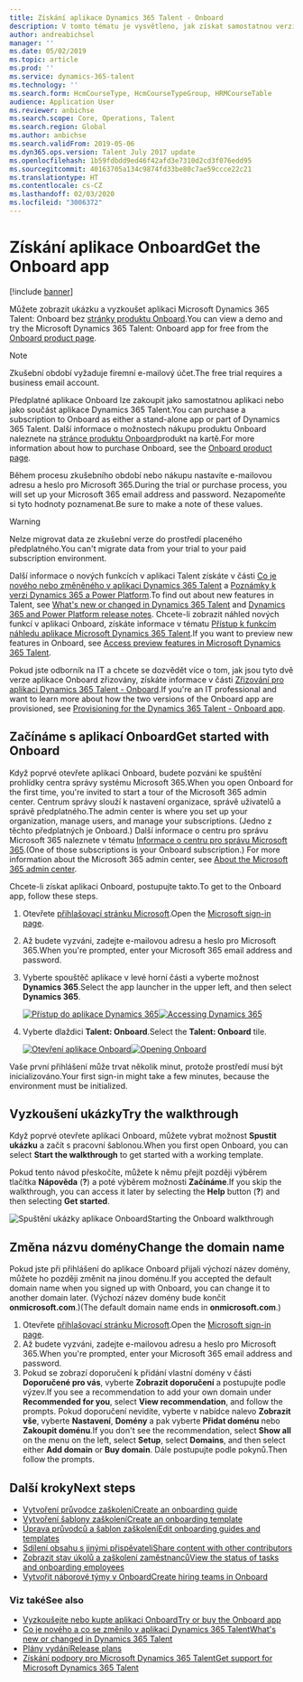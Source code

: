 ```yaml
---
title: Získání aplikace Dynamics 365 Talent - Onboard
description: V tomto tématu je vysvětleno, jak získat samostatnou verzi aplikace Microsoft Dynamics 365 Talent - Onboard nebo verzi, která obsahuje doplněk Komplexní nábor.
author: andreabichsel
manager: ''
ms.date: 05/02/2019
ms.topic: article
ms.prod: ''
ms.service: dynamics-365-talent
ms.technology: ''
ms.search.form: HcmCourseType, HcmCourseTypeGroup, HRMCourseTable
audience: Application User
ms.reviewer: anbichse
ms.search.scope: Core, Operations, Talent
ms.search.region: Global
ms.author: anbichse
ms.search.validFrom: 2019-05-06
ms.dyn365.ops.version: Talent July 2017 update
ms.openlocfilehash: 1b59fdbdd9ed46f42afd3e7310d2cd3f076edd95
ms.sourcegitcommit: 40163705a134c9874fd33be80c7ae59ccce22c21
ms.translationtype: HT
ms.contentlocale: cs-CZ
ms.lasthandoff: 02/03/2020
ms.locfileid: "3006372"
---
```

# <a name="get-the-onboard-app"></a><span data-ttu-id="a9311-103">Získání aplikace Onboard</span><span class="sxs-lookup"><span data-stu-id="a9311-103">Get the Onboard app</span></span>

[!include [banner](includes/banner.md)]

<span data-ttu-id="a9311-104">Můžete zobrazit ukázku a vyzkoušet aplikaci Microsoft Dynamics 365 Talent: Onboard bez [stránky produktu Onboard](https://dynamics.microsoft.com/talent/onboard/).</span><span class="sxs-lookup"><span data-stu-id="a9311-104">You can view a demo and try the Microsoft Dynamics 365 Talent: Onboard app for free from the [Onboard product page](https://dynamics.microsoft.com/talent/onboard/).</span></span>

> [!NOTE]
> <span data-ttu-id="a9311-105">Zkušební období vyžaduje firemní e-mailový účet.</span><span class="sxs-lookup"><span data-stu-id="a9311-105">The free trial requires a business email account.</span></span>

<span data-ttu-id="a9311-106">Předplatné aplikace Onboard lze zakoupit jako samostatnou aplikaci nebo jako součást aplikace Dynamics 365 Talent.</span><span class="sxs-lookup"><span data-stu-id="a9311-106">You can purchase a subscription to Onboard as either a stand-alone app or part of Dynamics 365 Talent.</span></span> <span data-ttu-id="a9311-107">Další informace o možnostech nákupu produktu Onboard naleznete na [stránce produktu Onboard](https://dynamics.microsoft.com/talent/onboard/)produkt na kartě.</span><span class="sxs-lookup"><span data-stu-id="a9311-107">For more information about how to purchase Onboard, see the [Onboard product page](https://dynamics.microsoft.com/talent/onboard/).</span></span>

<span data-ttu-id="a9311-108">Během procesu zkušebního období nebo nákupu nastavíte e-mailovou adresu a heslo pro Microsoft 365.</span><span class="sxs-lookup"><span data-stu-id="a9311-108">During the trial or purchase process, you will set up your Microsoft 365 email address and password.</span></span> <span data-ttu-id="a9311-109">Nezapomeňte si tyto hodnoty poznamenat.</span><span class="sxs-lookup"><span data-stu-id="a9311-109">Be sure to make a note of these values.</span></span>

> [!WARNING]
> <span data-ttu-id="a9311-110">Nelze migrovat data ze zkušební verze do prostředí placeného předplatného.</span><span class="sxs-lookup"><span data-stu-id="a9311-110">You can't migrate data from your trial to your paid subscription environment.</span></span> <!--Reviewers: please verify.-->

<span data-ttu-id="a9311-111">Další informace o nových funkcích v aplikaci Talent získáte v části [Co je nového nebo změněného v aplikaci Dynamics 365 Talent](./whats-new.md) a [Poznámky k verzi Dynamics 365 a Power Platform](https://docs.microsoft.com/business-applications-release-notes/index).</span><span class="sxs-lookup"><span data-stu-id="a9311-111">To find out about new features in Talent, see [What's new or changed in Dynamics 365 Talent](./whats-new.md) and [Dynamics 365 and Power Platform release notes](https://docs.microsoft.com/business-applications-release-notes/index).</span></span> <span data-ttu-id="a9311-112">Chcete-li zobrazit náhled nových funkcí v aplikaci Onboard, získáte informace v tématu [Přístup k funkcím náhledu aplikace Microsoft Dynamics 365 Talent](./access-preview-feature.md).</span><span class="sxs-lookup"><span data-stu-id="a9311-112">If you want to preview new features in Onboard, see [Access preview features in Microsoft Dynamics 365 Talent](./access-preview-feature.md).</span></span>

<span data-ttu-id="a9311-113">Pokud jste odborník na IT a chcete se dozvědět více o tom, jak jsou tyto dvě verze aplikace Onboard zřizovány, získáte informace v části [Zřizování pro aplikaci Dynamics 365 Talent - Onboard](./modular-app-tech-faq.md).</span><span class="sxs-lookup"><span data-stu-id="a9311-113">If you're an IT professional and want to learn more about how the two versions of the Onboard app are provisioned, see [Provisioning for the Dynamics 365 Talent - Onboard app](./modular-app-tech-faq.md).</span></span>

## <a name="get-started-with-onboard"></a><span data-ttu-id="a9311-114">Začínáme s aplikací Onboard</span><span class="sxs-lookup"><span data-stu-id="a9311-114">Get started with Onboard</span></span>

<span data-ttu-id="a9311-115">Když poprvé otevřete aplikaci Onboard, budete pozváni ke spuštění prohlídky centra správy systému Microsoft 365.</span><span class="sxs-lookup"><span data-stu-id="a9311-115">When you open Onboard for the first time, you're invited to start a tour of the Microsoft 365 admin center.</span></span> <span data-ttu-id="a9311-116">Centrum správy slouží k nastavení organizace, správě uživatelů a správě předplatného.</span><span class="sxs-lookup"><span data-stu-id="a9311-116">The admin center is where you set up your organization, manage users, and manage your subscriptions.</span></span> <span data-ttu-id="a9311-117">(Jedno z těchto předplatných je Onboard.) Další informace o centru pro správu Microsoft 365 naleznete v tématu [Informace o centru pro správu Microsoft 365](https://docs.microsoft.com/office365/admin/admin-overview/about-the-admin-center?view=o365-worldwide).</span><span class="sxs-lookup"><span data-stu-id="a9311-117">(One of those subscriptions is your Onboard subscription.) For more information about the Microsoft 365 admin center, see [About the Microsoft 365 admin center](https://docs.microsoft.com/office365/admin/admin-overview/about-the-admin-center?view=o365-worldwide).</span></span>

<span data-ttu-id="a9311-118">Chcete-li získat aplikaci Onboard, postupujte takto.</span><span class="sxs-lookup"><span data-stu-id="a9311-118">To get to the Onboard app, follow these steps.</span></span>

1. <span data-ttu-id="a9311-119">Otevřete [přihlašovací stránku Microsoft](https://portal.office.com/).</span><span class="sxs-lookup"><span data-stu-id="a9311-119">Open the [Microsoft sign-in page](https://portal.office.com/).</span></span>
2. <span data-ttu-id="a9311-120">Až budete vyzváni, zadejte e-mailovou adresu a heslo pro Microsoft 365.</span><span class="sxs-lookup"><span data-stu-id="a9311-120">When you're prompted, enter your Microsoft 365 email address and password.</span></span>
3. <span data-ttu-id="a9311-121">Vyberte spouštěč aplikace v levé horní části a vyberte možnost **Dynamics 365**.</span><span class="sxs-lookup"><span data-stu-id="a9311-121">Select the app launcher in the upper left, and then select **Dynamics 365**.</span></span>

    <span data-ttu-id="a9311-122">[![Přístup do aplikace Dynamics 365](./media/onboard-start-dynamics365.png)](./media/onboard-start-dynamics365.png)</span><span class="sxs-lookup"><span data-stu-id="a9311-122">[![Accessing Dynamics 365](./media/onboard-start-dynamics365.png)](./media/onboard-start-dynamics365.png)</span></span>

4. <span data-ttu-id="a9311-123">Vyberte dlaždici **Talent: Onboard**.</span><span class="sxs-lookup"><span data-stu-id="a9311-123">Select the **Talent: Onboard** tile.</span></span>

    <span data-ttu-id="a9311-124">[![Otevření aplikace Onboard](./media/onboard-start-onboard.png)](./media/onboard-start-onboard.png)</span><span class="sxs-lookup"><span data-stu-id="a9311-124">[![Opening Onboard](./media/onboard-start-onboard.png)](./media/onboard-start-onboard.png)</span></span>

<span data-ttu-id="a9311-125">Vaše první přihlášení může trvat několik minut, protože prostředí musí být inicializováno.</span><span class="sxs-lookup"><span data-stu-id="a9311-125">Your first sign-in might take a few minutes, because the environment must be initialized.</span></span>

## <a name="try-the-walkthrough"></a><span data-ttu-id="a9311-126">Vyzkoušení ukázky</span><span class="sxs-lookup"><span data-stu-id="a9311-126">Try the walkthrough</span></span>

<span data-ttu-id="a9311-127">Když poprvé otevřete aplikaci Onboard, můžete vybrat možnost **Spustit ukázku** a začít s pracovní šablonou.</span><span class="sxs-lookup"><span data-stu-id="a9311-127">When you first open Onboard, you can select **Start the walkthrough** to get started with a working template.</span></span>

<span data-ttu-id="a9311-128">Pokud tento návod přeskočíte, můžete k němu přejít později výběrem tlačítka **Nápověda** (**?**) a poté výběrem možnosti **Začínáme**.</span><span class="sxs-lookup"><span data-stu-id="a9311-128">If you skip the walkthrough, you can access it later by selecting the **Help** button (**?**) and then selecting **Get started**.</span></span>

![[<span data-ttu-id="a9311-129">Spuštění ukázky aplikace Onboard</span><span class="sxs-lookup"><span data-stu-id="a9311-129">Starting the Onboard walkthrough</span></span>](./media/onboard-start-walkthrough.png)](./media/onboard-start-walkthrough.png)

## <a name="change-the-domain-name"></a><span data-ttu-id="a9311-130">Změna názvu domény</span><span class="sxs-lookup"><span data-stu-id="a9311-130">Change the domain name</span></span>

<span data-ttu-id="a9311-131">Pokud jste při přihlášení do aplikace Onboard přijali výchozí název domény, můžete ho později změnit na jinou doménu.</span><span class="sxs-lookup"><span data-stu-id="a9311-131">If you accepted the default domain name when you signed up with Onboard, you can change it to another domain later.</span></span> <span data-ttu-id="a9311-132">(Výchozí název domény bude končit **onmicrosoft.com**.)</span><span class="sxs-lookup"><span data-stu-id="a9311-132">(The default domain name ends in **onmicrosoft.com**.)</span></span>

1. <span data-ttu-id="a9311-133">Otevřete [přihlašovací stránku Microsoft](https://portal.office.com/).</span><span class="sxs-lookup"><span data-stu-id="a9311-133">Open the [Microsoft sign-in page](https://portal.office.com/).</span></span>
2. <span data-ttu-id="a9311-134">Až budete vyzváni, zadejte e-mailovou adresu a heslo pro Microsoft 365.</span><span class="sxs-lookup"><span data-stu-id="a9311-134">When you're prompted, enter your Microsoft 365 email address and password.</span></span>
3. <span data-ttu-id="a9311-135">Pokud se zobrazí doporučení k přidání vlastní domény v části **Doporučené pro vás**, vyberte **Zobrazit doporučení** a postupujte podle výzev.</span><span class="sxs-lookup"><span data-stu-id="a9311-135">If you see a recommendation to add your own domain under **Recommended for you**, select **View recommendation**, and follow the prompts.</span></span> <span data-ttu-id="a9311-136">Pokud doporučení nevidíte, vyberte v nabídce nalevo **Zobrazit vše**, vyberte **Nastavení**, **Domény** a pak vyberte **Přidat doménu** nebo **Zakoupit doménu**.</span><span class="sxs-lookup"><span data-stu-id="a9311-136">If you don't see the recommendation, select **Show all** on the menu on the left, select **Setup**, select **Domains**, and then select either **Add domain** or **Buy domain**.</span></span> <span data-ttu-id="a9311-137">Dále postupujte podle pokynů.</span><span class="sxs-lookup"><span data-stu-id="a9311-137">Then follow the prompts.</span></span>

## <a name="next-steps"></a><span data-ttu-id="a9311-138">Další kroky</span><span class="sxs-lookup"><span data-stu-id="a9311-138">Next steps</span></span>

- [<span data-ttu-id="a9311-139">Vytvoření průvodce zaškolení</span><span class="sxs-lookup"><span data-stu-id="a9311-139">Create an onboarding guide</span></span>](./onboard-create-guide.md)
- [<span data-ttu-id="a9311-140">Vytvoření šablony zaškolení</span><span class="sxs-lookup"><span data-stu-id="a9311-140">Create an onboarding template</span></span>](./onboard-create-template.md)
- [<span data-ttu-id="a9311-141">Úprava průvodců a šablon zaškolení</span><span class="sxs-lookup"><span data-stu-id="a9311-141">Edit onboarding guides and templates</span></span>](./onboard-edit-guides-templates.md)
- [<span data-ttu-id="a9311-142">Sdílení obsahu s jinými přispěvateli</span><span class="sxs-lookup"><span data-stu-id="a9311-142">Share content with other contributors</span></span>](./onboard-share-template.md)
- [<span data-ttu-id="a9311-143">Zobrazit stav úkolů a zaškolení zaměstnanců</span><span class="sxs-lookup"><span data-stu-id="a9311-143">View the status of tasks and onboarding employees</span></span>](./onboard-view-status.md)
- [<span data-ttu-id="a9311-144">Vytvořit náborové týmy v Onboard</span><span class="sxs-lookup"><span data-stu-id="a9311-144">Create hiring teams in Onboard</span></span>](./onboard-create-team.md)

### <a name="see-also"></a><span data-ttu-id="a9311-145">Viz také</span><span class="sxs-lookup"><span data-stu-id="a9311-145">See also</span></span>

- [<span data-ttu-id="a9311-146">Vyzkoušejte nebo kupte aplikaci Onboard</span><span class="sxs-lookup"><span data-stu-id="a9311-146">Try or buy the Onboard app</span></span>](https://dynamics.microsoft.com/talent/onboard/)
- [<span data-ttu-id="a9311-147">Co je nového a co se změnilo v aplikaci Dynamics 365 Talent</span><span class="sxs-lookup"><span data-stu-id="a9311-147">What's new or changed in Dynamics 365 Talent</span></span>](./whats-new.md)
- [<span data-ttu-id="a9311-148">Plány vydání</span><span class="sxs-lookup"><span data-stu-id="a9311-148">Release plans</span></span>](https://docs.microsoft.com/business-applications-release-notes/index)
- [<span data-ttu-id="a9311-149">Získání podpory pro Microsoft Dynamics 365 Talent</span><span class="sxs-lookup"><span data-stu-id="a9311-149">Get support for Microsoft Dynamics 365 Talent</span></span>](./talent-support.md)
